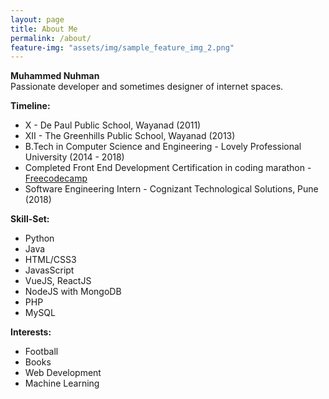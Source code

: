 ```yaml
---
layout: page
title: About Me
permalink: /about/
feature-img: "assets/img/sample_feature_img_2.png"
---
```


**Muhammed Nuhman**  
Passionate developer and sometimes designer of internet spaces. 
  
**Timeline:**  
* X - De Paul Public School, Wayanad (2011)
* XII - The Greenhills Public School, Wayanad (2013)
* B.Tech in Computer Science and Engineering - Lovely Professional University (2014 - 2018)
* Completed Front End Development Certification in coding marathon - [Freecodecamp](https://freecodecamp.org)
* Software Engineering Intern - Cognizant Technological Solutions, Pune (2018)

**Skill-Set:**  
* Python
* Java
* HTML/CSS3
* JavasScript
* VueJS, ReactJS
* NodeJS with MongoDB
* PHP
* MySQL

**Interests:**  
* Football
* Books
* Web Development
* Machine Learning

